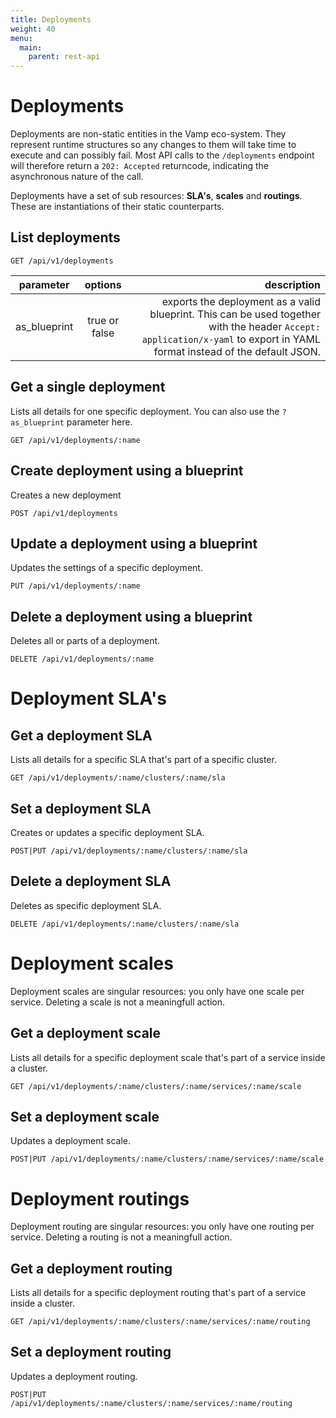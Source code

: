 ```yaml
---
title: Deployments
weight: 40
menu:
  main:
    parent: rest-api
---
```


# Deployments

Deployments are non-static entities in the Vamp eco-system. They represent runtime structures so any changes to them will take time to execute and can possibly fail. Most API calls to the `/deployments` endpoint will therefore return a `202: Accepted` returncode, indicating the asynchronous nature of the call.

Deployments have a set of sub resources: **SLA's**, **scales** and **routings**. These are instantiations of their static counterparts.

## List deployments


	GET /api/v1/deployments

| parameter     | options           | description      |
| ------------- |:-----------------:| ----------------:|
| as_blueprint  | true or false     | exports the deployment as a valid blueprint. This can be used together with the header `Accept: application/x-yaml` to export in YAML format instead of the default JSON. |

## Get a single deployment

Lists all details for one specific deployment. You can also use the `?as_blueprint` parameter here.

    GET /api/v1/deployments/:name

## Create deployment using a blueprint

Creates a new deployment

	POST /api/v1/deployments

## Update a deployment using a blueprint

Updates the settings of a specific deployment.

    PUT /api/v1/deployments/:name

## Delete a deployment using a blueprint

Deletes all or parts of a deployment.        

    DELETE /api/v1/deployments/:name

# Deployment SLA's

## Get a deployment SLA

Lists all details for a specific SLA that's part of a specific cluster.

	GET /api/v1/deployments/:name/clusters/:name/sla
	
## Set a deployment SLA

Creates or updates a specific deployment SLA.

	POST|PUT /api/v1/deployments/:name/clusters/:name/sla
	
## Delete a deployment SLA

Deletes as specific deployment SLA.

	DELETE /api/v1/deployments/:name/clusters/:name/sla


# Deployment scales

Deployment scales are singular resources: you only have one scale per service. Deleting a scale is not a meaningfull action.

## Get a deployment scale

Lists all details for a specific deployment scale that's part of a service inside a cluster.

	GET /api/v1/deployments/:name/clusters/:name/services/:name/scale
	
## Set a deployment scale	

Updates a deployment scale.

	POST|PUT /api/v1/deployments/:name/clusters/:name/services/:name/scale

# Deployment routings

Deployment routing are singular resources: you only have one routing per service. Deleting a routing is not a meaningfull action.

## Get a deployment routing

Lists all details for a specific deployment routing that's part of a service inside a cluster.

	GET /api/v1/deployments/:name/clusters/:name/services/:name/routing
	
## Set a deployment routing	

Updates a deployment routing.

	POST|PUT /api/v1/deployments/:name/clusters/:name/services/:name/routing